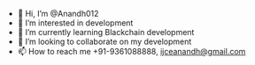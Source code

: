 - 👋 Hi, I’m @Anandh012
- 👀 I’m interested in development
- 🌱 I’m currently learning Blackchain development
- 💞️ I’m looking to collaborate on my development
- 📫 How to reach me +91-9361088888, ijceanandh@gmail.com

<!---
Anandh012/Anandh012 is a ✨ special ✨ repository because its `README.md` (this file) appears on your GitHub profile.
You can click the Preview link to take a look at your changes.
--->
